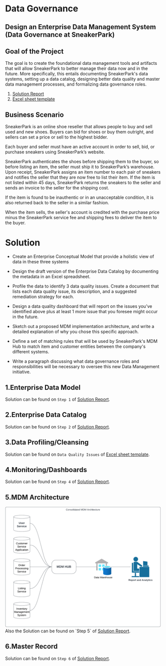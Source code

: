 # Data Governance

## Design an Enterprise Data Management System (Data Governance at SneakerPark)

## Goal of the Project

The goal is to create the foundational data management tools and artifacts that will allow SneakerPark to better manage their data now and in the future. More specifically, this entails documenting SneakerPark's data systems, setting up a data catalog, designing better data quality and master data management processes, and formalizing data governance roles.

1. <a href="https://github.com/alsubaie-os/Udacity-Data-Architect-Nanodegree-Repo/blob/f4ad7592810524354ab77d690dfd2e83d2109a16/Project_4%20Data%20Governance%20at%20SneakerPark%20/Starter%20Template.pdf" title="Solution Report">Solution Report</a>
2. <a href="https://github.com/alsubaie-os/Udacity-Data-Architect-Nanodegree-Repo/blob/f4ad7592810524354ab77d690dfd2e83d2109a16/Project_4%20Data%20Governance%20at%20SneakerPark%20/SneakerPark%20Templates.xlsx">Excel sheet template</a>

## Business Scenario

SneakerPark is an online shoe reseller that allows people to buy and sell used and new shoes. Buyers can bid for shoes or buy them outright, and sellers can set a price or sell to the highest bidder.

Each buyer and seller must have an active account in order to sell, bid, or purchase sneakers using SneakerPark’s website.

SneakerPark authenticates the shoes before shipping them to the buyer, so before listing an item, the seller must ship it to SneakerPark’s warehouse. Upon receipt, SneakerPark assigns an item number to each pair of sneakers and notifies the seller that they are now free to list their item. If the item is not listed within 45 days, SneakerPark returns the sneakers to the seller and sends an invoice to the seller for the shipping cost.

If the item is found to be inauthentic or in an unacceptable condition, it is also returned back to the seller in a similar fashion.

When the item sells, the seller's account is credited with the purchase price minus the SneakerPark service fee and shipping fees to deliver the item to the buyer.

# Solution

- Create an Enterprise Conceptual Model that provide a holistic view of data in these three systems

- Design the draft version of the Enterprise Data Catalog by documenting the metadata in an Excel spreadsheet.

- Profile the data to identify 3 data quality issues. Create a document that lists each data quality issue, its description, and a suggested remediation strategy for each.

- Design a data quality dashboard that will report on the issues you’ve identified above plus at least 1 more issue that you foresee might occur in the future.

- Sketch out a proposed MDM implementation architecture, and write a detailed explanation of why you  chose this specific approach.

- Define a set of matching rules that will be used by SneakerPark's MDM Hub to match item and customer entities between the company's different systems.

- Write a paragraph discussing what data governance roles and responsibilities will be necessary to oversee this new Data Management initiative.


## 1.Enterprise Data Model

Solution can be found on `Step 1` of <a href="https://github.com/alsubaie-os/Udacity-Data-Architect-Nanodegree-Repo/blob/f4ad7592810524354ab77d690dfd2e83d2109a16/Project_4%20Data%20Governance%20at%20SneakerPark%20/Starter%20Template.pdf">Solution Report</a>.

## 2.Enterprise Data Catalog

Solution can be found on `Step 2` of <a href="https://github.com/alsubaie-os/Udacity-Data-Architect-Nanodegree-Repo/blob/f4ad7592810524354ab77d690dfd2e83d2109a16/Project_4%20Data%20Governance%20at%20SneakerPark%20/Starter%20Template.pdf" title="Enterprise Data Catalog">Solution Report</a>.

## 3.Data Profiling/Cleansing

Solution can be found on `Data Quality Issues` of <a href="https://github.com/alsubaie-os/Udacity-Data-Architect-Nanodegree-Repo/blob/f4ad7592810524354ab77d690dfd2e83d2109a16/Project_4%20Data%20Governance%20at%20SneakerPark%20/SneakerPark%20Templates.xlsx" title="Excel sheet template">Excel sheet template</a>.

## 4.Monitoring/Dashboards

Solution can be found on `Step 4` of <a href="https://github.com/alsubaie-os/Udacity-Data-Architect-Nanodegree-Repo/blob/f4ad7592810524354ab77d690dfd2e83d2109a16/Project_4%20Data%20Governance%20at%20SneakerPark%20/Starter%20Template.pdf">Solution Report</a>.

## 5.MDM Architecture

<img src="img/MDM Arch.png" alt="MDM Architecture" width="1000" >
Also the Solution can be found on `Step 5` of <a href="https://github.com/alsubaie-os/Udacity-Data-Architect-Nanodegree-Repo/blob/f4ad7592810524354ab77d690dfd2e83d2109a16/Project_4%20Data%20Governance%20at%20SneakerPark%20/Starter%20Template.pdf">Solution Report</a>.

## 6.Master Record

Solution can be found on `Step 6` of <a href="https://github.com/alsubaie-os/Udacity-Data-Architect-Nanodegree-Repo/blob/f4ad7592810524354ab77d690dfd2e83d2109a16/Project_4%20Data%20Governance%20at%20SneakerPark%20/Starter%20Template.pdf">Solution Report</a>.




